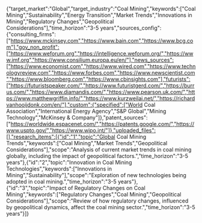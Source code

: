 {"target_market":"Global","target_industry":"Coal Mining","keywords":["Coal Mining","Sustainability","Energy Transition","Market Trends","Innovations in Mining","Regulatory Changes","Geopolitical Considerations"],"time_horizon":"3-5 years","sources_config":{"consulting_firms":["https://www.mckinsey.com","https://www.bain.com","https://www.bcg.com"],"gov_non_profit":["https://www.weforum.org","https://intelligence.weforum.org/","https://www.imf.org","https://www.consilium.europa.eu/en/"],"news_sources":["https://www.economist.com","https://www.wired.com","https://www.technologyreview.com","https://www.forbes.com","https://www.newscientist.com","https://www.bloomberg.com","https://www.cbinsights.com"],"futurists":["https://futuristspeaker.com/","https://www.futuristgerd.com/","https://burrus.com/","https://www.diamandis.com/","https://www.pearson.uk.com/","https://www.matthewgriffin.info/","https://www.kurzweilai.net/","https://richardvanhooijdonk.com/en/"],"custom":{"specified":["World Coal Association","International Energy Agency","S&P Global","Mining Technology","McKinsey & Company"]},"patent_sources":["https://worldwide.espacenet.com/","https://patents.google.com/","https://www.uspto.gov/","https://www.wipo.int/"]},"uploaded_files":[],"research_items":[{"id":"1","topic":"Global Coal Mining Trends","keywords":["Coal Mining","Market Trends","Geopolitical Considerations"],"scope":"Analysis of current market trends in coal mining globally, including the impact of geopolitical factors.","time_horizon":"3-5 years"},{"id":"2","topic":"Innovation in Coal Mining Technologies","keywords":["Innovations in Mining","Sustainability"],"scope":"Exploration of new technologies being adopted in coal mining.","time_horizon":"3-5 years"},{"id":"3","topic":"Impact of Regulatory Changes on Coal Mining","keywords":["Regulatory Changes","Coal Mining","Geopolitical Considerations"],"scope":"Review of how regulatory changes, influenced by geopolitical dynamics, affect the coal mining sector.","time_horizon":"3-5 years"}]}